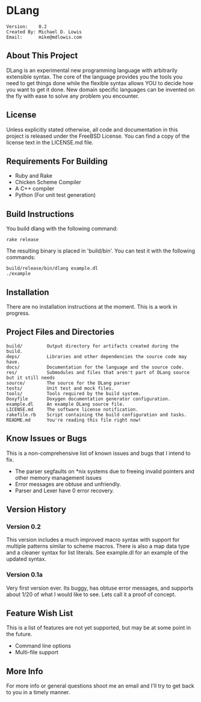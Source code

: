 DLang
==============================================

    Version:    0.2
    Created By: Michael D. Lowis
    Email:      mike@mdlowis.com

About This Project
----------------------------------------------

DLang is an experimental new programming language with arbitrarily extensible
syntax. The core of the language provides you the tools you need to get things
done while the flexible syntax allows YOU to decide how you want to get it done.
New domain specific languages can be invented on the fly with ease to solve any
problem you encounter.

License
----------------------------------------------

Unless explicitly stated otherwise, all code and documentation in this project
is released under the FreeBSD License. You can find a copy of the license text
in the LICENSE.md file.

Requirements For Building
----------------------------------------------

* Ruby and Rake
* Chicken Scheme Compiler
* A C++ compiler
* Python (For unit test generation)

Build Instructions
----------------------------------------------

You build dlang with the following command:

    rake release

The resulting binary is placed in 'build/bin'. You can test it with the
following commands:

    build/release/bin/dlang example.dl
    ./example

Installation
----------------------------------------------

There are no installation instructions at the moment. This is a work in
progress.

Project Files and Directories
----------------------------------------------

    build/         Output directory for artifacts created during the build.
    deps/          Libraries and other dependencies the source code may have.
    docs/          Documentation for the language and the source code.
    res/           Submodules and files that aren't part of DLang source but it still needs
    source/        The source for the DLang parser
    tests/         Unit test and mock files.
    tools/         Tools required by the build system.
    Doxyfile       Doxygen documentation generator configuration.
    example.dl     An example DLang source file.
    LICENSE.md     The software license notification.
    rakefile.rb    Script containing the build configuration and tasks.
    README.md      You're reading this file right now!

Know Issues or Bugs
----------------------------------------------

This is a non-comprehensive list of known issues and bugs that I intend to fix.

* The parser segfaults on \*nix systems due to freeing invalid pointers and other memory management issues
* Error messages are obtuse and unfriendly.
* Parser and Lexer have 0 error recovery.

Version History
----------------------------------------------

### Version 0.2

This version includes a much improved macro syntax with support for multiple
patterns similar to scheme macros. There is also a map data type and a cleaner
syntax for list literals. See example.dl for an example of the updated syntax.

### Version 0.1a

Very first version ever. Its buggy, has obtuse error messages, and supports
about 1/20 of what I would like to see. Lets call it a proof of concept.


Feature Wish List
----------------------------------------------

This is a list of features are not yet supported, but may be at some point in
the future.

* Command line options
* Multi-file support

More Info
----------------------------------------------

For more info or general questions shoot me an email and I'll try to get back
to you in a timely manner.


